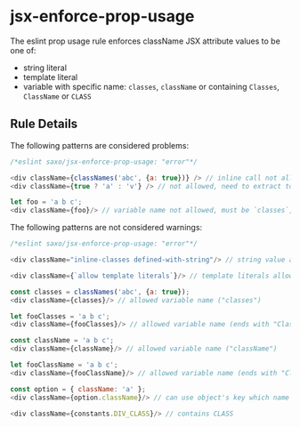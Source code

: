 # jsx-enforce-prop-usage

The eslint prop usage rule enforces className JSX attribute values to be one of:
* string literal
* template literal
* variable with specific name: `classes`, `className` or containing `Classes`, `ClassName` or `CLASS`

## Rule Details

The following patterns are considered problems:

```js
/*eslint saxo/jsx-enforce-prop-usage: "error"*/

<div className={classNames('abc', {a: true})} /> // inline call not allowed, need to extract to variable
<div className={true ? 'a' : 'v'} /> // not allowed, need to extract to variable

let foo = 'a b c';
<div className={foo}/> // variable name not allowed, must be `classes`, `className` or contain `Classes`, `ClassName` or `CLASS`
```

The following patterns are not considered warnings:

```js
/*eslint saxo/jsx-enforce-prop-usage: "error"*/

<div className="inline-classes defined-with-string"/> // string value allowed

<div className={`allow template literals`}/> // template literals allowed

const classes = classNames('abc', {a: true});
<div className={classes}/> // allowed variable name ("classes")

let fooClasses = 'a b c';
<div className={fooClasses}/> // allowed variable name (ends with "Classes")

const className = 'a b c';
<div className={className}/> // allowed variable name ("className")

let fooClassName = 'a b c';
<div className={fooClassName}/> // allowed variable name (ends with "ClassName")

const option = { className: 'a' };
<div className={option.className}/> // can use object's key which name matches allowed set of names (must be `classes`, `className` or contain `Classes`, `ClassName` or `CLASS`)

<div className={constants.DIV_CLASS}/> // contains CLASS
```
